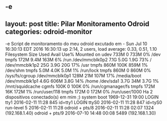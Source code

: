 -e 
---
layout: post
title:  Pilar Monitoramento Odroid 
categories: odroid-monitor
---

-e 
Script de monitoramento do meu odroid excutado em - Sun Jul 10 16:30:13 EDT 2016
 16:30:13 up  2:14,  2 users,  load average: 0.33, 0.51, 1.10
Filesystem      Size  Used Avail Use% Mounted on
udev            733M     0  733M   0% /dev
tmpfs           172M  9.4M  163M   6% /run
/dev/mmcblk0p2  7.1G  5.0G  1.9G  73% /
/dev/mmcblk1p2   25G  3.9G   20G  17% /usr
tmpfs           860M  100K  859M   1% /dev/shm
tmpfs           5.0M  4.0K  5.0M   1% /run/lock
tmpfs           860M     0  860M   0% /sys/fs/cgroup
/dev/mmcblk0p1  128M   21M  107M  17% /media/boot
/dev/mmcblk1p1  4.6G  606M  3.8G  14% /home
/dev/sda1       3.7G   34M  3.7G   1% /mnt/squidcache
cgmfs           100K     0  100K   0% /run/cgmanager/fs
tmpfs           172M   16K  172M   1% /run/user/118
tmpfs           172M     0  172M   0% /run/user/1000
Ha 2 dispositivos conectado(s) em mim ;)
           system boot  1969-12-31 19:00
LOGIN      tty1         2016-02-11 11:28               845 id=tty1
LOGIN      ttyS0        2016-02-11 11:28               847 id=tyS0
           run-level 5  2016-02-11 11:28
odroid   + pts/8        2016-02-11 11:28 02:07        1324 (192.168.1.40)
odroid   + pts/9        2016-07-10 14:48 00:08        5489 (192.168.1.30)

